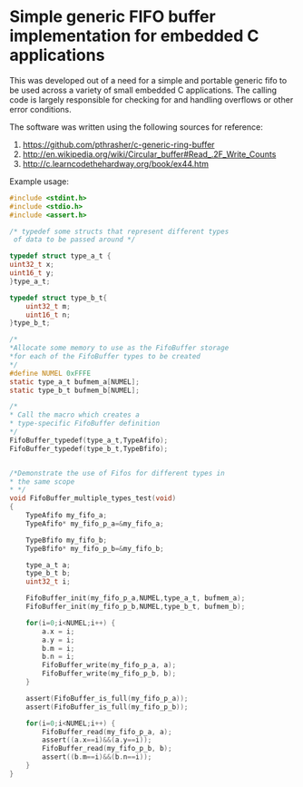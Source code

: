Simple generic FIFO buffer implementation for embedded C applications
===================================================

This was developed out of a need for a simple
and portable generic fifo to be used across a variety of
small embedded C applications. The calling code is largely
responsible for checking for and handling overflows or other
error conditions.

The software was written using the following sources for reference:

1. https://github.com/pthrasher/c-generic-ring-buffer
2. http://en.wikipedia.org/wiki/Circular_buffer#Read_.2F_Write_Counts
3. http://c.learncodethehardway.org/book/ex44.htm


Example usage:

```c
#include <stdint.h>
#include <stdio.h>
#include <assert.h>

/* typedef some structs that represent different types
 of data to be passed around */

typedef struct type_a_t {
uint32_t x;
uint16_t y;
}type_a_t;

typedef struct type_b_t{
    uint32_t m;
    uint16_t n;
}type_b_t;

/*
*Allocate some memory to use as the FifoBuffer storage
*for each of the FifoBuffer types to be created
*/
#define NUMEL 0xFFFE
static type_a_t bufmem_a[NUMEL];
static type_b_t bufmem_b[NUMEL];

/*
* Call the macro which creates a
* type-specific FifoBuffer definition
*/
FifoBuffer_typedef(type_a_t,TypeAfifo);
FifoBuffer_typedef(type_b_t,TypeBfifo);


/*Demonstrate the use of Fifos for different types in
* the same scope
* */
void FifoBuffer_multiple_types_test(void)
{
    TypeAfifo my_fifo_a;
    TypeAfifo* my_fifo_p_a=&my_fifo_a;

    TypeBfifo my_fifo_b;
    TypeBfifo* my_fifo_p_b=&my_fifo_b;

    type_a_t a;
    type_b_t b;
    uint32_t i;

    FifoBuffer_init(my_fifo_p_a,NUMEL,type_a_t, bufmem_a);
    FifoBuffer_init(my_fifo_p_b,NUMEL,type_b_t, bufmem_b);

    for(i=0;i<NUMEL;i++) {
        a.x = i;
        a.y = i;
        b.m = i;
        b.n = i;
        FifoBuffer_write(my_fifo_p_a, a);
        FifoBuffer_write(my_fifo_p_b, b);
    }

    assert(FifoBuffer_is_full(my_fifo_p_a));
    assert(FifoBuffer_is_full(my_fifo_p_b));

    for(i=0;i<NUMEL;i++) {
        FifoBuffer_read(my_fifo_p_a, a);
        assert((a.x==i)&&(a.y==i));
        FifoBuffer_read(my_fifo_p_b, b);
        assert((b.m==i)&&(b.n==i));
    }
}
